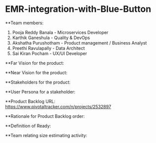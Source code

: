 # EMR-integration-with-Blue-Button

**Team members:

1. Pooja Reddy Banala - Microservices Developer
2. Karthik Ganeshula - Quality & DevOps
3. Akshatha Purushotham - Product management / Business Analyst
4. Preethi Ravulapally - Data Architect
5. Sai Kiran Pocham - UX/UI Developer

**Far Vision for the product:

**Near Vision for the product:

**Stakeholders for the product: 

**User Persona for a stakeholder:

**Product Backlog URL: https://www.pivotaltracker.com/n/projects/2532897

**Rationale for Product Backlog order:

**Definition of Ready:

**Team relating size estimating activity:

